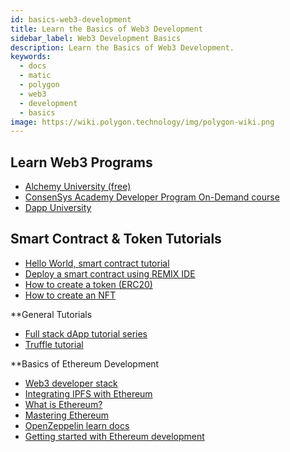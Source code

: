 ```yaml
---
id: basics-web3-development
title: Learn the Basics of Web3 Development
sidebar_label: Web3 Development Basics
description: Learn the Basics of Web3 Development.
keywords:
  - docs
  - matic
  - polygon
  - web3
  - development
  - basics
image: https://wiki.polygon.technology/img/polygon-wiki.png
---
```


## Learn Web3 Programs
- [Alchemy University (free)](https://university.alchemy.com)
- [ConsenSys Academy Developer Program On-Demand course](https://consensys.net/academy/ondemand/)
- [Dapp University](https://www.youtube.com/channel/UCY0xL8V6NzzFcwzHCgB8orQ)

## Smart Contract & Token Tutorials
- [Hello World, smart contract tutorial](https://docs.alchemy.com/alchemy/tutorials/hello-world-smart-contract)
- [Deploy a smart contract using REMIX IDE](https://www.quicknode.com/guides/solidity/how-to-deploy-a-smart-contract-on-matic-polygon)
- [How to create a token (ERC20)](https://www.quicknode.com/guides/solidity/how-to-create-and-deploy-an-erc20-token)
- [How to create an NFT](https://docs.alchemy.com/alchemy/tutorials/how-to-create-an-nft)

**General Tutorials
- [Full stack dApp tutorial series](https://kauri.io/#collections/Full%20Stack%20dApp%20Tutorial%20Series/full-stack-dapp-tutorial-series-intro/)
- [Truffle tutorial](https://www.trufflesuite.com/tutorial)

**Basics of Ethereum Development
- [Web3 developer stack](https://www.quicknode.com/guides/web3-sdks/the-web3-developer-stack)
- [Integrating IPFS with Ethereum](https://www.quicknode.com/guides/web3-sdks/how-to-integrate-ipfs-with-ethereum)
- [What is Ethereum?](https://blockgeeks.com/guides/ethereum/)
- [Mastering Ethereum](https://github.com/ethereumbook/ethereumbook)
- [OpenZeppelin learn docs](https://docs.openzeppelin.com/learn/)
- [Getting started with Ethereum development](https://medium.com/alchemy-api/getting-started-with-ethereum-development-using-alchemy-c3d6a45c567f)












